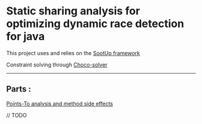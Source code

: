 # Static sharing analysis for optimizing dynamic race detection for java 

This project uses and relies on the  <a target="_blank" href="https://github.com/soot-oss/SootUp">SootUp framework</a> 

Constraint solving through [Choco-solver](https://github.com/chocoteam/choco-solver)

___
## Parts :

[Points-To analysis and method side effects](/src/main/java/PTAnalysis)


// TODO
